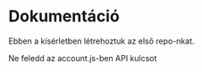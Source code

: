 # Dokumentáció

Ebben a kísérletben létrehoztuk az első repo-nkat.

Ne feledd az account.js-ben API kulcsot
